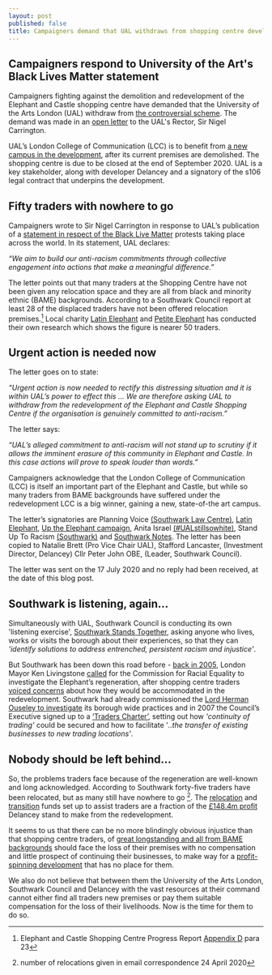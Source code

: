 ```yaml
---
layout: post
published: false
title: Campaigners demand that UAL withdraws from shopping centre development.
---
```

## Campaigners respond to University of the Art's Black Lives Matter statement

Campaigners fighting against the demolition and redevelopment of the Elephant and Castle shopping centre have demanded that the University of the Arts London (UAL) withdraw from [the controversial scheme](http://35percent.org/uptheelephant/).  The demand was made in an [open letter](https://southwarknotes.wordpress.com/2020/07/27/elephant-shopping-centre-university-of-the-arts-london-displaced-traders-and-black-lives-matter/) to the UAL's Rector, Sir Nigel Carrington.

UAL’s London College of Communication (LCC) is to benefit from [a new campus in the development](https://www.arts.ac.uk/about-ual/press-office/stories/new-ual-campus-at-the-heart-of-proposals-for-elephant-and-castle-town-centre-regeneration), after its current premises are demolished.  The shopping centre is due to be closed at the end of September 2020. UAL is a key stakeholder, along with developer Delancey and a signatory of the s106 legal contract that underpins the development.

## Fifty traders with nowhere to go

Campaigners wrote to Sir Nigel Carrington in response to UAL’s publication of a [statement in respect of the Black Live Matter](https://www.arts.ac.uk/about-ual/press-office/stories/black-lives-matter) protests taking place across the world. In its statement, UAL declares:

_“We aim to build our anti-racism commitments through collective engagement into actions that make a meaningful difference.”_  

The letter points out that many traders at the Shopping Centre have not been given any relocation space and they are all from black and minority ethnic (BAME) backgrounds. According to a Southwark Council report at least 28 of the displaced traders have not been offered relocation premises.[^1] Local charity [Latin Elephant](https://latinelephant.org/) and [Petite Elephant](https://twitter.com/elephant_petit/status/1118825370017386496) has conducted their own research which shows the figure is nearer 50 traders.

## Urgent action is needed now

The letter goes on to state:

_“Urgent action is now needed to rectify this distressing situation and it is within UAL’s power to effect this ... We are therefore asking UAL to withdraw from the redevelopment of the Elephant and Castle Shopping Centre if the organisation is genuinely committed to anti-racism.”_ 

The letter says:

_“UAL’s alleged commitment to anti-racism will not stand up to scrutiny if it allows the imminent erasure of this community in Elephant and Castle. In this case actions will prove to speak louder than words.”_ 

Campaigners acknowledge that the London College of Communication (LCC) is itself an important part of the Elephant and Castle, but while so many traders from BAME backgrounds have suffered under the redevelopment LCC is a big winner, gaining a new, state-of-the art campus.

The letter’s signatories are Planning Voice [(Southwark Law Centre)](http://www.southwarklawcentre.org.uk/), [Latin Elephant](https://latinelephant.org/), [Up the Elephant campaign](http://35percent.org/uptheelephant/), Anita Israel [(#UALstillsowhite)](https://twitter.com/AnitaWaithira), Stand Up To Racism [(Southwark)](https://londonnewsonline.co.uk/protesters-join-stand-up-to-racism-southwark-on-march-against-prejudice/) and [Southwark Notes](https://southwarknotes.wordpress.com/).  The letter has been copied to Natalie Brett (Pro Vice Chair UAL), Stafford Lancaster, (Investment Director, Delancey) Cllr Peter John OBE, (Leader, Southwark Council).

The letter was sent on the 17 July 2020 and no reply had been received, at the date of this blog post.

## Southwark is listening, again...

Simultaneously with UAL, Southwark Council is conducting its own 'listening exercise', [Southwark Stands Together](https://consultations.southwark.gov.uk/housing-community-services-department-community-engagement-team/southwark-stands-together/?utm_content=&utm_medium=email&utm_name=&utm_source=govdelivery&utm_term=), asking anyone who lives, works or visits the borough about their experiences, so that they can _'identify solutions to address entrenched, persistent racism and injustice'_.

But Southwark has been down this road before - [back in 2005](http://crappistmartin.github.io/posts/6/), London Mayor Ken Livingstone [called](https://www.theguardian.com/society/2005/dec/15/regeneration.communities) for the Commission for Racial Equality to investigate the Elephant’s regeneration, after shopping centre traders [voiced concerns](https://www.london-se1.co.uk/news/view/1906) about how they would be accommodated in the redevelopment. Southwark had already commissioned the [Lord Herman Ouseley to investigate](http://moderngov.southwark.gov.uk/Data/Council%20Assembly/20050324/Agenda/2%20-%20Independent%20Review%20ofthe%20Council's%20Equality%20and%20Diversity%20Framework%20by%20Lord%20HermanOuseley%20-%20appendix%201.pdf) its borough wide practices and in 2007 the Council’s Executive signed up to a [‘Traders Charter’](http://moderngov.southwark.gov.uk/Data/Overview%20&%20Scrutiny%20Committee/20070709/Agenda/Attachment%202.pdf), setting out how _'continuity of trading'_ could be secured and how to facilitate '_..the
transfer of existing businesses to new trading locations'_.

## Nobody should be left behind...

So, the problems traders face because of the regeneration are well-known and long acknowledged. According to Southwark forty-five traders have been relocated, but as many still have nowhere to go [^2].  The [relocation](https://www.southwarknews.co.uk/news/developer-delancey-submits-plans-for-castle-square-temporary-home-for-elephant-traders/) and [transition](https://www.london-se1.co.uk/news/view/10093) funds set up to assist traders are a fraction of the [£148.4m profit](http://35percent.org/shopping-centre/) Delancey stand to make from the redevelopment.

It seems to us that there can be no more blindingly obvious injustice than that shopping centre traders, of [great longstanding and all from BAME backgrounds](http://35percent.org/2020-04-23-reality-for-traders-elephant-castle-shoppping-centre/) should face the loss of their premises with no compensation and little prospect of continuing their businesses, to make way for a [profit-spinning development](http://35percent.org/shopping-centre/) that has no place for them. 

We also do not believe that between them the University of the Arts London, Southwark Council and Delancey with the vast resources at their command cannot either find all traders new premises or pay them suitable compensation for the loss of their livelihoods.  Now is the time for them to do so.

[^1]: Elephant and Castle Shopping Centre Progress Report [Appendix D](http://moderngov.southwarksites.com/documents/s88161/Appendix%20D.pdf) para 23

[^2]: number of relocations given in email correspondence 24 April 2020



 

 

